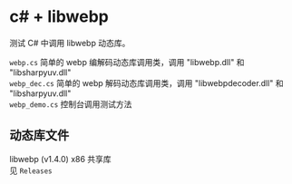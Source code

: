 # c# + libwebp
测试 C# 中调用 libwebp 动态库。   
   
`webp.cs` 简单的 webp 编解码动态库调用类，调用 "libwebp.dll" 和 "libsharpyuv.dll"   
`webp_dec.cs` 简单的 webp 解码动态库调用类，调用 "libwebpdecoder.dll" 和 "libsharpyuv.dll"   
`webp_demo.cs` 控制台调用测试方法   

## 动态库文件
libwebp (v1.4.0) x86 共享库  
见 `Releases`   
